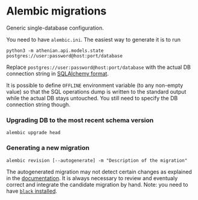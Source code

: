 # Alembic migrations

Generic single-database configuration.

You need to have `alembic.ini`. The easiest way to generate it is to run

```
python3 -m athenian.api.models.state postgres://user:password@host:port/database
```

Replace `postgres://user:password@host:port/database` with the actual DB connection string in
[SQLAlchemy format](https://docs.sqlalchemy.org/en/13/core/engines.html).

It is possible to define `OFFLINE` environment variable (to any non-empty value) so that
the SQL operations dump is written to the standard output while the actual DB stays untouched.
You still need to specify the DB connection string though.

### Upgrading DB to the most recent schema version

```
alembic upgrade head
```

### Generating a new migration

```
alembic revision [--autogenerate] -m "Description of the migration"
```

The autogenerated migration may not detect certain changes as explained in the [documentation](https://alembic.sqlalchemy.org/en/latest/autogenerate.html#what-does-autogenerate-detect-and-what-does-it-not-detect). It is always necessary to review and eventualy correct and integrate the candidate migration by hand. Note: you need to have
[`black` installed](https://github.com/psf/black).
